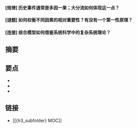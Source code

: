 #### [规律] 历史事件通常是多因一果；大分流如何体现这一点？


#### [谜题] 如何权衡不同因素的相对重要性？有没有一个第一性原理？


#### [连接] 综合模型如何借鉴系统科学中的复杂系统理论？


## 摘要


## 要点

- 
- 
- 

## 链接

- [[{h3_subfolder} MOC]]
